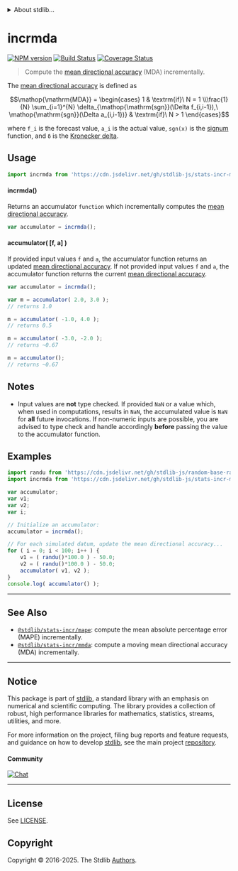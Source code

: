 <!--

@license Apache-2.0

Copyright (c) 2018 The Stdlib Authors.

Licensed under the Apache License, Version 2.0 (the "License");
you may not use this file except in compliance with the License.
You may obtain a copy of the License at

   http://www.apache.org/licenses/LICENSE-2.0

Unless required by applicable law or agreed to in writing, software
distributed under the License is distributed on an "AS IS" BASIS,
WITHOUT WARRANTIES OR CONDITIONS OF ANY KIND, either express or implied.
See the License for the specific language governing permissions and
limitations under the License.

-->


<details>
  <summary>
    About stdlib...
  </summary>
  <p>We believe in a future in which the web is a preferred environment for numerical computation. To help realize this future, we've built stdlib. stdlib is a standard library, with an emphasis on numerical and scientific computation, written in JavaScript (and C) for execution in browsers and in Node.js.</p>
  <p>The library is fully decomposable, being architected in such a way that you can swap out and mix and match APIs and functionality to cater to your exact preferences and use cases.</p>
  <p>When you use stdlib, you can be absolutely certain that you are using the most thorough, rigorous, well-written, studied, documented, tested, measured, and high-quality code out there.</p>
  <p>To join us in bringing numerical computing to the web, get started by checking us out on <a href="https://github.com/stdlib-js/stdlib">GitHub</a>, and please consider <a href="https://opencollective.com/stdlib">financially supporting stdlib</a>. We greatly appreciate your continued support!</p>
</details>

# incrmda

[![NPM version][npm-image]][npm-url] [![Build Status][test-image]][test-url] [![Coverage Status][coverage-image]][coverage-url] <!-- [![dependencies][dependencies-image]][dependencies-url] -->

> Compute the [mean directional accuracy][mean-directional-accuracy] (MDA) incrementally.

<section class="intro">

The [mean directional accuracy][mean-directional-accuracy] is defined as

<!-- <equation class="equation" label="eq:mean_directional_accuracy" align="center" raw="\operatorname{MDA} = \begin{cases} 1 & \textrm{if}\ N = 1 \\\frac{1}{N} \sum_{i=1}^{N} \delta_{\operatorname{sgn}(\Delta f_{i,i-1}),\ \operatorname{sgn}(\Delta a_{i,i-1})} & \textrm{if}\ N > 1 \end{cases}" alt="Equation for the mean directional accuracy."> -->

```math
\mathop{\mathrm{MDA}} = \begin{cases} 1 & \textrm{if}\ N = 1 \\\frac{1}{N} \sum_{i=1}^{N} \delta_{\mathop{\mathrm{sgn}}(\Delta f_{i,i-1}),\ \mathop{\mathrm{sgn}}(\Delta a_{i,i-1})} & \textrm{if}\ N > 1 \end{cases}
```

<!-- <div class="equation" align="center" data-raw-text="\operatorname{MDA} = \begin{cases} 1 & \textrm{if}\ N = 1 \\\frac{1}{N} \sum_{i=1}^{N} \delta_{\operatorname{sgn}(\Delta f_{i,i-1}),\ \operatorname{sgn}(\Delta a_{i,i-1})} & \textrm{if}\ N > 1 \end{cases}" data-equation="eq:mean_directional_accuracy">
    <img src="https://cdn.jsdelivr.net/gh/stdlib-js/stdlib@95b364439921fe28429acff89c5ba464a5a60caf/lib/node_modules/@stdlib/stats/incr/mda/docs/img/equation_mean_directional_accuracy.svg" alt="Equation for the mean directional accuracy.">
    <br>
</div> -->

<!-- </equation> -->

where `f_i` is the forecast value, `a_i` is the actual value, `sgn(x)` is the [signum][@stdlib/math/base/special/signum] function, and `δ` is the [Kronecker delta][@stdlib/math/base/special/kronecker-delta]. 

</section>

<!-- /.intro -->



<section class="usage">

## Usage

```javascript
import incrmda from 'https://cdn.jsdelivr.net/gh/stdlib-js/stats-incr-mda@deno/mod.js';
```

#### incrmda()

Returns an accumulator `function` which incrementally computes the [mean directional accuracy][mean-directional-accuracy].

```javascript
var accumulator = incrmda();
```

#### accumulator( \[f, a] )

If provided input values `f` and `a`, the accumulator function returns an updated [mean directional accuracy][mean-directional-accuracy]. If not provided input values `f` and `a`, the accumulator function returns the current [mean directional accuracy][mean-directional-accuracy].

```javascript
var accumulator = incrmda();

var m = accumulator( 2.0, 3.0 );
// returns 1.0

m = accumulator( -1.0, 4.0 );
// returns 0.5

m = accumulator( -3.0, -2.0 );
// returns ~0.67

m = accumulator();
// returns ~0.67
```

</section>

<!-- /.usage -->

<section class="notes">

## Notes

-   Input values are **not** type checked. If provided `NaN` or a value which, when used in computations, results in `NaN`, the accumulated value is `NaN` for **all** future invocations. If non-numeric inputs are possible, you are advised to type check and handle accordingly **before** passing the value to the accumulator function.

</section>

<!-- /.notes -->

<section class="examples">

## Examples

<!-- eslint no-undef: "error" -->

```javascript
import randu from 'https://cdn.jsdelivr.net/gh/stdlib-js/random-base-randu@deno/mod.js';
import incrmda from 'https://cdn.jsdelivr.net/gh/stdlib-js/stats-incr-mda@deno/mod.js';

var accumulator;
var v1;
var v2;
var i;

// Initialize an accumulator:
accumulator = incrmda();

// For each simulated datum, update the mean directional accuracy...
for ( i = 0; i < 100; i++ ) {
    v1 = ( randu()*100.0 ) - 50.0;
    v2 = ( randu()*100.0 ) - 50.0;
    accumulator( v1, v2 );
}
console.log( accumulator() );
```

</section>

<!-- /.examples -->

<!-- Section for related `stdlib` packages. Do not manually edit this section, as it is automatically populated. -->

<section class="related">

* * *

## See Also

-   <span class="package-name">[`@stdlib/stats-incr/mape`][@stdlib/stats/incr/mape]</span><span class="delimiter">: </span><span class="description">compute the mean absolute percentage error (MAPE) incrementally.</span>
-   <span class="package-name">[`@stdlib/stats-incr/mmda`][@stdlib/stats/incr/mmda]</span><span class="delimiter">: </span><span class="description">compute a moving mean directional accuracy (MDA) incrementally.</span>

</section>

<!-- /.related -->

<!-- Section for all links. Make sure to keep an empty line after the `section` element and another before the `/section` close. -->


<section class="main-repo" >

* * *

## Notice

This package is part of [stdlib][stdlib], a standard library with an emphasis on numerical and scientific computing. The library provides a collection of robust, high performance libraries for mathematics, statistics, streams, utilities, and more.

For more information on the project, filing bug reports and feature requests, and guidance on how to develop [stdlib][stdlib], see the main project [repository][stdlib].

#### Community

[![Chat][chat-image]][chat-url]

---

## License

See [LICENSE][stdlib-license].


## Copyright

Copyright &copy; 2016-2025. The Stdlib [Authors][stdlib-authors].

</section>

<!-- /.stdlib -->

<!-- Section for all links. Make sure to keep an empty line after the `section` element and another before the `/section` close. -->

<section class="links">

[npm-image]: http://img.shields.io/npm/v/@stdlib/stats-incr-mda.svg
[npm-url]: https://npmjs.org/package/@stdlib/stats-incr-mda

[test-image]: https://github.com/stdlib-js/stats-incr-mda/actions/workflows/test.yml/badge.svg?branch=main
[test-url]: https://github.com/stdlib-js/stats-incr-mda/actions/workflows/test.yml?query=branch:main

[coverage-image]: https://img.shields.io/codecov/c/github/stdlib-js/stats-incr-mda/main.svg
[coverage-url]: https://codecov.io/github/stdlib-js/stats-incr-mda?branch=main

<!--

[dependencies-image]: https://img.shields.io/david/stdlib-js/stats-incr-mda.svg
[dependencies-url]: https://david-dm.org/stdlib-js/stats-incr-mda/main

-->

[chat-image]: https://img.shields.io/gitter/room/stdlib-js/stdlib.svg
[chat-url]: https://app.gitter.im/#/room/#stdlib-js_stdlib:gitter.im

[stdlib]: https://github.com/stdlib-js/stdlib

[stdlib-authors]: https://github.com/stdlib-js/stdlib/graphs/contributors

[umd]: https://github.com/umdjs/umd
[es-module]: https://developer.mozilla.org/en-US/docs/Web/JavaScript/Guide/Modules

[deno-url]: https://github.com/stdlib-js/stats-incr-mda/tree/deno
[deno-readme]: https://github.com/stdlib-js/stats-incr-mda/blob/deno/README.md
[umd-url]: https://github.com/stdlib-js/stats-incr-mda/tree/umd
[umd-readme]: https://github.com/stdlib-js/stats-incr-mda/blob/umd/README.md
[esm-url]: https://github.com/stdlib-js/stats-incr-mda/tree/esm
[esm-readme]: https://github.com/stdlib-js/stats-incr-mda/blob/esm/README.md
[branches-url]: https://github.com/stdlib-js/stats-incr-mda/blob/main/branches.md

[stdlib-license]: https://raw.githubusercontent.com/stdlib-js/stats-incr-mda/main/LICENSE

[mean-directional-accuracy]: https://en.wikipedia.org/wiki/Mean_Directional_Accuracy_%28MDA%29

[@stdlib/math/base/special/signum]: https://github.com/stdlib-js/math-base-special-signum/tree/deno

[@stdlib/math/base/special/kronecker-delta]: https://github.com/stdlib-js/math-base-special-kronecker-delta/tree/deno

<!-- <related-links> -->

[@stdlib/stats/incr/mape]: https://github.com/stdlib-js/stats-incr-mape/tree/deno

[@stdlib/stats/incr/mmda]: https://github.com/stdlib-js/stats-incr-mmda/tree/deno

<!-- </related-links> -->

</section>

<!-- /.links -->
